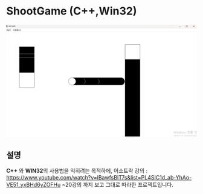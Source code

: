 # ShootGame (C++,Win32)

<p align="center">
  <img src="./ScreenShot.png">
</p>


## 설명

**C++** 와 **WIN32**의 사용법을 익히려는 목적하에,
어소트락 강의 : https://www.youtube.com/watch?v=lBawfsBIT7s&list=PL4SIC1d_ab-YhAo-VE51_yxBHd6yZOFHu
~20강의 까지 보고 그대로 따라한 프로젝트입니다.


